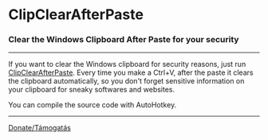 # ClipClearAfterPaste

### Clear the Windows Clipboard After Paste for your security

---

If you want to clear the Windows clipboard for security reasons, just run [ClipClearAfterPaste](https://github.com/Tenmag/ClipClearAfterPaste/releases). Every time you make a Ctrl+V, after the paste it clears the clipboard automatically, so you don't forget sensitive information on your clipboard for sneaky softwares and websites.

You can compile the source code with AutoHotkey.

---

[Donate/Támogatás](https://paypal.me/Tenmag)

